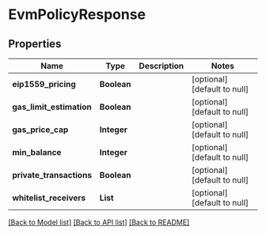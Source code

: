 # EvmPolicyResponse
## Properties

| Name | Type | Description | Notes |
|------------ | ------------- | ------------- | -------------|
| **eip1559\_pricing** | **Boolean** |  | [optional] [default to null] |
| **gas\_limit\_estimation** | **Boolean** |  | [optional] [default to null] |
| **gas\_price\_cap** | **Integer** |  | [optional] [default to null] |
| **min\_balance** | **Integer** |  | [optional] [default to null] |
| **private\_transactions** | **Boolean** |  | [optional] [default to null] |
| **whitelist\_receivers** | **List** |  | [optional] [default to null] |

[[Back to Model list]](../README.md#documentation-for-models) [[Back to API list]](../README.md#documentation-for-api-endpoints) [[Back to README]](../README.md)

